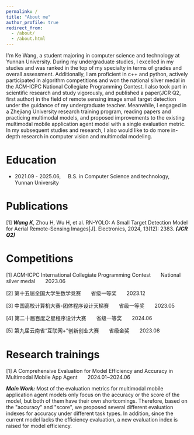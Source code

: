 ```yaml
---
permalink: /
title: "About me"
author_profile: true
redirect_from: 
  - /about/
  - /about.html
---
```


I'm Ke Wang, a student majoring in computer science and technology at Yunnan University. During my undergraduate studies, I excelled in my studies and was ranked in the top of my specialty in terms of grades and overall assessment. Additionally, I am proficient in c++ and python, actively participated in algorithm competitions and won the national silver medal in the ACM-ICPC National Collegiate Programming Contest. I also took part in scientific research and study vigorously, and published a paper(JCR Q2, first author) in the field of remote sensing image small target detection under the guidance of my undergraduate teacher. Meanwhile, I engaged in a Zhejiang University research training program, reading papers and practicing multimodal models, and proposed improvements to the existing multimodal mobile application agent model with a single evaluation metric. In my subsequent studies and research, I also would like to do more in-depth research in computer vision and multimodal modeling.

Education
======
- 2021.09 - 2025.06, &nbsp;&nbsp;&nbsp; B.S. in Computer Science and technology, &nbsp;&nbsp;&nbsp; Yunnan University

Publications
======
[1] ***Wang K***, Zhou H, Wu H, et al. RN-YOLO: A Small Target Detection Model for Aerial Remote-Sensing Images[J]. Electronics, 2024, 13(12): 2383.  ***(JCR Q2)***

Competitions
======
[1] ACM-ICPC International Collegiate Programming Contest &nbsp;&nbsp;&nbsp;&nbsp;&nbsp; National silver medal &nbsp;&nbsp;&nbsp;&nbsp;&nbsp; 2023.06

[2] 第十五届全国大学生数学竞赛 &nbsp;&nbsp;&nbsp;&nbsp;&nbsp; 省级一等奖 &nbsp;&nbsp;&nbsp;&nbsp;&nbsp; 2023.12

[3] 中国高校计算机大赛-团体程序设计天梯赛 &nbsp;&nbsp;&nbsp;&nbsp;&nbsp; 省级一等奖 &nbsp;&nbsp;&nbsp;&nbsp;&nbsp; 2023.05

[4] 第二十届百度之星程序设计大赛 &nbsp;&nbsp;&nbsp;&nbsp;&nbsp; 省级一等奖 &nbsp;&nbsp;&nbsp;&nbsp;&nbsp; 2024.06

[5] 第九届云南省“互联网+”创新创业大赛 &nbsp;&nbsp;&nbsp;&nbsp;&nbsp; 省级金奖 &nbsp;&nbsp;&nbsp;&nbsp;&nbsp; 2023.08

Research trainings
=====
[1] A Comprehensive Evaluation for Model Efficiency and Accuracy in Multimodal Mobile App Agent &nbsp;&nbsp;&nbsp;&nbsp;&nbsp; 2024.01~2024.06

***Main Work:*** Most of the evaluation metrics for multimodal mobile application agent models only focus on the accuracy or the score of the model, but both of them have their own shortcomings. Therefore, based on the "accuracy" and "score", we proposed several different evaluation indexes for accuracy under different task types. In addition, since the current model lacks the efficiency evaluation, a new evaluation index is raised for model efficiency.

<!-- This is the front page of a website that is powered by the [Academic Pages template](https://github.com/academicpages/academicpages.github.io) and hosted on GitHub pages. [GitHub pages](https://pages.github.com) is a free service in which websites are built and hosted from code and data stored in a GitHub repository, automatically updating when a new commit is made to the respository. This template was forked from the [Minimal Mistakes Jekyll Theme](https://mmistakes.github.io/minimal-mistakes/) created by Michael Rose, and then extended to support the kinds of content that academics have: publications, talks, teaching, a portfolio, blog posts, and a dynamically-generated CV. You can fork [this repository](https://github.com/academicpages/academicpages.github.io) right now, modify the configuration and markdown files, add your own PDFs and other content, and have your own site for free, with no ads! An older version of this template powers my own personal website at [stuartgeiger.com](http://stuartgeiger.com), which uses [this Github repository](https://github.com/staeiou/staeiou.github.io).

A data-driven personal website
======
Like many other Jekyll-based GitHub Pages templates, Academic Pages makes you separate the website's content from its form. The content & metadata of your website are in structured markdown files, while various other files constitute the theme, specifying how to transform that content & metadata into HTML pages. You keep these various markdown (.md), YAML (.yml), HTML, and CSS files in a public GitHub repository. Each time you commit and push an update to the repository, the [GitHub pages](https://pages.github.com/) service creates static HTML pages based on these files, which are hosted on GitHub's servers free of charge.

Many of the features of dynamic content management systems (like Wordpress) can be achieved in this fashion, using a fraction of the computational resources and with far less vulnerability to hacking and DDoSing. You can also modify the theme to your heart's content without touching the content of your site. If you get to a point where you've broken something in Jekyll/HTML/CSS beyond repair, your markdown files describing your talks, publications, etc. are safe. You can rollback the changes or even delete the repository and start over -- just be sure to save the markdown files! Finally, you can also write scripts that process the structured data on the site, such as [this one](https://github.com/academicpages/academicpages.github.io/blob/master/talkmap.ipynb) that analyzes metadata in pages about talks to display [a map of every location you've given a talk](https://academicpages.github.io/talkmap.html).

Getting started
======
1. Register a GitHub account if you don't have one and confirm your e-mail (required!)
1. Fork [this repository](https://github.com/academicpages/academicpages.github.io) by clicking the "fork" button in the top right. 
1. Go to the repository's settings (rightmost item in the tabs that start with "Code", should be below "Unwatch"). Rename the repository "[your GitHub username].github.io", which will also be your website's URL.
1. Set site-wide configuration and create content & metadata (see below -- also see [this set of diffs](http://archive.is/3TPas) showing what files were changed to set up [an example site](https://getorg-testacct.github.io) for a user with the username "getorg-testacct")
1. Upload any files (like PDFs, .zip files, etc.) to the files/ directory. They will appear at https://[your GitHub username].github.io/files/example.pdf.  
1. Check status by going to the repository settings, in the "GitHub pages" section

Site-wide configuration
------
The main configuration file for the site is in the base directory in [_config.yml](https://github.com/academicpages/academicpages.github.io/blob/master/_config.yml), which defines the content in the sidebars and other site-wide features. You will need to replace the default variables with ones about yourself and your site's github repository. The configuration file for the top menu is in [_data/navigation.yml](https://github.com/academicpages/academicpages.github.io/blob/master/_data/navigation.yml). For example, if you don't have a portfolio or blog posts, you can remove those items from that navigation.yml file to remove them from the header. 

Create content & metadata
------
For site content, there is one markdown file for each type of content, which are stored in directories like _publications, _talks, _posts, _teaching, or _pages. For example, each talk is a markdown file in the [_talks directory](https://github.com/academicpages/academicpages.github.io/tree/master/_talks). At the top of each markdown file is structured data in YAML about the talk, which the theme will parse to do lots of cool stuff. The same structured data about a talk is used to generate the list of talks on the [Talks page](https://academicpages.github.io/talks), each [individual page](https://academicpages.github.io/talks/2012-03-01-talk-1) for specific talks, the talks section for the [CV page](https://academicpages.github.io/cv), and the [map of places you've given a talk](https://academicpages.github.io/talkmap.html) (if you run this [python file](https://github.com/academicpages/academicpages.github.io/blob/master/talkmap.py) or [Jupyter notebook](https://github.com/academicpages/academicpages.github.io/blob/master/talkmap.ipynb), which creates the HTML for the map based on the contents of the _talks directory).

**Markdown generator**

I have also created [a set of Jupyter notebooks](https://github.com/academicpages/academicpages.github.io/tree/master/markdown_generator
) that converts a CSV containing structured data about talks or presentations into individual markdown files that will be properly formatted for the Academic Pages template. The sample CSVs in that directory are the ones I used to create my own personal website at stuartgeiger.com. My usual workflow is that I keep a spreadsheet of my publications and talks, then run the code in these notebooks to generate the markdown files, then commit and push them to the GitHub repository.

How to edit your site's GitHub repository
------
Many people use a git client to create files on their local computer and then push them to GitHub's servers. If you are not familiar with git, you can directly edit these configuration and markdown files directly in the github.com interface. Navigate to a file (like [this one](https://github.com/academicpages/academicpages.github.io/blob/master/_talks/2012-03-01-talk-1.md) and click the pencil icon in the top right of the content preview (to the right of the "Raw | Blame | History" buttons). You can delete a file by clicking the trashcan icon to the right of the pencil icon. You can also create new files or upload files by navigating to a directory and clicking the "Create new file" or "Upload files" buttons. 

Example: editing a markdown file for a talk
![Editing a markdown file for a talk](/images/editing-talk.png)

For more info
------
More info about configuring Academic Pages can be found in [the guide](https://academicpages.github.io/markdown/). The [guides for the Minimal Mistakes theme](https://mmistakes.github.io/minimal-mistakes/docs/configuration/) (which this theme was forked from) might also be helpful. -->

